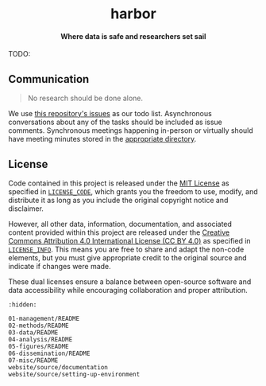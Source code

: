 <h1 align="center">harbor</h1>

<h4 align="center">Where data is safe and researchers set sail</h4>

TODO:

## Communication

> No research should be done alone.

We use [this repository's issues](https://github.com/oasci/harbor/issues) as our todo list.
Asynchronous conversations about any of the tasks should be included as issue comments.
Synchronous meetings happening in-person or virtually should have meeting minutes stored in the [appropriate directory](01_project_management/03_meeting_minutes).

## License

Code contained in this project is released under the [MIT License](https://spdx.org/licenses/MIT.html) as specified in [`LICENSE_CODE`](https://github.com/oasci/harbor/blob/main/LICENSE_CODE.md), which grants you the freedom to use, modify, and distribute it as long as you include the original copyright notice and disclaimer.

However, all other data, information, documentation, and associated content provided within this project are released under the [Creative Commons Attribution 4.0 International License (CC BY 4.0)](https://creativecommons.org/licenses/by/4.0/) as specified in [`LICENSE_INFO`](https://github.com/oasci/harbor/blob/main/LICENSE_INFO.md).
This means you are free to share and adapt the non-code elements, but you must give appropriate credit to the original source and indicate if changes were made.

These dual licenses ensure a balance between open-source software and data accessibility while encouraging collaboration and proper attribution.

```{toctree}
:hidden:

01-management/README
02-methods/README
03-data/README
04-analysis/README
05-figures/README
06-dissemination/README
07-misc/README
website/source/documentation
website/source/setting-up-environment
```
